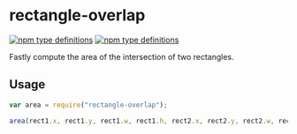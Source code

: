# rectangle-overlap

[![npm type definitions](https://img.shields.io/npm/types/rectangle-overlap.svg)](https://github.com/lovasoa/rectangle-overlap/blob/master/index.ts)
[![npm type definitions](https://img.shields.io/npm/l/rectangle-overlap.svg)](https://github.com/lovasoa/rectangle-overlap/blob/master/LICENSE)

Fastly compute the area of the intersection of two rectangles.

## Usage

```js
var area = require("rectangle-overlap");

area(rect1.x, rect1.y, rect1.w, rect1.h, rect2.x, rect2.y, rect2.w, rect2.h); 
```
